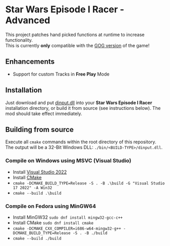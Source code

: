 # Star Wars Episode I Racer - Advanced

This project patches hand picked functions at runtime to increase functionality.  
This is currently **only** compatible with the [GOG version](https://www.gog.com/de/game/star_wars_episode_i_racer) of the game!

## Enhancements
- Support for custom Tracks in **Free Play** Mode

## Installation
Just download and put [dinput.dll](TODO) into your **Star Wars Episode I Racer** installation directory, or build it from source (see instructions below). The mod should take effect immediately.

## Building from source
Execute all `cmake` commands within the root directory of this repository.  
The output will be a 32-Bit Windows DLL: `./bin/<BUILD-TYPE>/dinput.dll`.

### Compile on Windows using MSVC (Visual Studio)
- Install [Visual Studio 2022](https://visualstudio.microsoft.com/vs/community/)
- Install [CMake](https://cmake.org/download/)
- `cmake -DCMAKE_BUILD_TYPE=Release -S . -B .\build -G "Visual Studio 17 2022" -A Win32`
- `cmake --build .\build`

### Compile on Fedora using MinGW64
- Install MinGW32 `sudo dnf install mingw32-gcc-c++`
- Install CMake `sudo dnf install cmake`
- `cmake -DCMAKE_CXX_COMPILER=i686-w64-mingw32-g++ -DCMAKE_BUILD_TYPE=Release -S . -B ./build`
- `cmake --build ./build`
